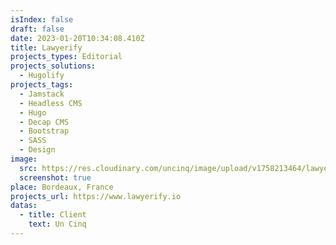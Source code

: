 ```yaml
---
isIndex: false
draft: false
date: 2023-01-20T10:34:08.410Z
title: Lawyerify
projects_types: Editorial
projects_solutions:
  - Hugolify
projects_tags:
  - Jamstack
  - Headless CMS
  - Hugo
  - Decap CMS
  - Bootstrap
  - SASS
  - Design
image:
  src: https://res.cloudinary.com/uncinq/image/upload/v1758213464/lawyerify_c06zbj.png
  screenshot: true
place: Bordeaux, France
projects_url: https://www.lawyerify.io
datas:
  - title: Client
    text: Un Cinq
---
```

